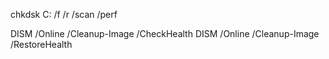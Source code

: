 chkdsk C: /f /r /scan /perf

DISM /Online /Cleanup-Image /CheckHealth
DISM /Online /Cleanup-Image /RestoreHealth

